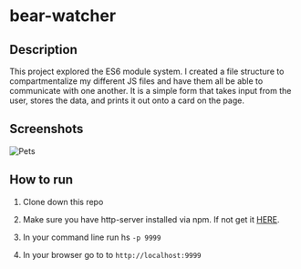 # bear-watcher

## Description
This project explored the ES6 module system. I created a file structure to compartmentalize my different JS files and have them all be able to communicate with one another. It is a simple form that takes input from the user, stores the data, and prints it out onto a card on the page.

## Screenshots
![Pets](screenshots/pets.png)

## How to run
1. Clone down this repo

1. Make sure you have http-server installed via npm. If not get it [HERE](https://www.npmjs.com/package/http-server).

1. In your command line run hs `-p 9999`

1. In your browser go to to `http://localhost:9999`
